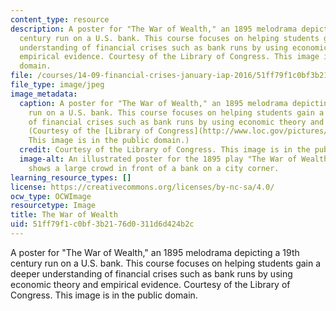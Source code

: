 ```yaml
---
content_type: resource
description: A poster for "The War of Wealth," an 1895 melodrama depicting a 19th
  century run on a U.S. bank. This course focuses on helping students gain a deeper
  understanding of financial crises such as bank runs by using economic theory and
  empirical evidence. Courtesy of the Library of Congress. This image is in the public
  domain.
file: /courses/14-09-financial-crises-january-iap-2016/51ff79f1c0bf3b2176d0311d6d424b2c_14-09iap16.jpg
file_type: image/jpeg
image_metadata:
  caption: A poster for "The War of Wealth," an 1895 melodrama depicting a 19th century
    run on a U.S. bank. This course focuses on helping students gain a deeper understanding
    of financial crises such as bank runs by using economic theory and empirical evidence.
    (Courtesy of the [Library of Congress](http://www.loc.gov/pictures/item/2014636144/).
    This image is in the public domain.)
  credit: Courtesy of the Library of Congress. This image is in the public domain.
  image-alt: An illustrated poster for the 1895 play "The War of Wealth." The poster
    shows a large crowd in front of a bank on a city corner.
learning_resource_types: []
license: https://creativecommons.org/licenses/by-nc-sa/4.0/
ocw_type: OCWImage
resourcetype: Image
title: The War of Wealth
uid: 51ff79f1-c0bf-3b21-76d0-311d6d424b2c
---
```

A poster for "The War of Wealth," an 1895 melodrama depicting a 19th century run on a U.S. bank. This course focuses on helping students gain a deeper understanding of financial crises such as bank runs by using economic theory and empirical evidence. Courtesy of the Library of Congress. This image is in the public domain.